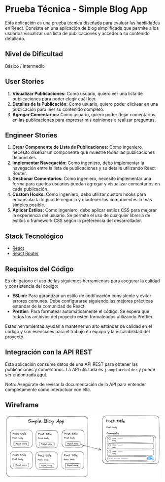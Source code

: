 # Prueba Técnica - Simple Blog App

Esta aplicación es una prueba técnica diseñada para evaluar las habilidades en React. Consiste en una aplicación de blog simplificada que permite a los usuarios visualizar una lista de publicaciones y acceder a su contenido detallado.

## Nivel de Dificultad

Básico / Intermedio

## User Stories

1. **Visualizar Publicaciones:** Como usuario, quiero ver una lista de publicaciones para poder elegir cuál leer.
2. **Detalles de la Publicación:** Como usuario, quiero poder clickear en una publicación para leer su contenido completo.
3. **Agregar Comentarios:** Como usuario, quiero poder dejar comentarios en las publicaciones para expresar mis opiniones o realizar preguntas.

## Engineer Stories

1. **Crear Componente de Lista de Publicaciones:** Como ingeniero, necesito diseñar un componente que muestre todas las publicaciones disponibles.
2. **Implementar Navegación:** Como ingeniero, debo implementar la navegación entre la lista de publicaciones y su detalle utilizando React Router.
3. **Gestionar Comentarios:** Como ingeniero, necesito implementar una forma para que los usuarios puedan agregar y visualizar comentarios en cada publicación.
4. **Custom Hooks:** Como ingeniero, debo utilizar custom hooks para encapsular la lógica de negocio y mantener los componentes lo más simples posible.
5. **Aplicar Estilos:** Como ingeniero, debo aplicar estilos CSS para mejorar la experiencia del usuario. Se permite el uso de cualquier librería de estilos o framework CSS según la preferencia del desarrollador.

## Stack Tecnológico

- [React](https://reactjs.org/)
- [React Router](https://reactrouter.com/)

## Requisitos del Código

Es obligatorio el uso de las siguientes herramientas para asegurar la calidad y consistencia del código:

- **ESLint:** Para garantizar un estilo de codificación consistente y evitar errores comunes. Debe configurarse siguiendo las mejores prácticas estándar de la comunidad de React.
- **Prettier:** Para formatear automáticamente el código. Se espera que todos los archivos del proyecto estén formateados utilizando Prettier.

Estas herramientas ayudan a mantener un alto estándar de calidad en el código y son esenciales para el trabajo en equipo y la escalabilidad del proyecto.

## Integración con la API REST

Esta aplicación consume datos de una API REST para obtener las publicaciones y comentarios. La API utilizada es `jsonplaceholder` y puede ser encontrada [aquí](https://jsonplaceholder.typicode.com/).

Nota: Asegúrate de revisar la documentación de la API para entender completamente cómo interactuar con ella.

## Wireframe

![Wireframe](image.png)
